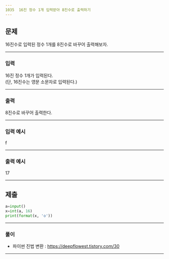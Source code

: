 ```yaml
---
1035  16진 정수 1개 입력받아 8진수로 출력하기
---
```

문제
---
16진수로 입력된 정수 1개를 8진수로 바꾸어 출력해보자.

---
### 입력 

16진 정수 1개가 입력된다.   
(단, 16진수는 영문 소문자로 입력된다.)


---
### 출력   

8진수로 바꾸어 출력한다.

---
### 입력 예시

f

---
### 출력 예시

17

---
제출
---
```python
a=input()
x=int(a, 16)
print(format(x, 'o'))
```
---
### 풀이
* 파이썬 진법 변환 : https://deepflowest.tistory.com/30

---
